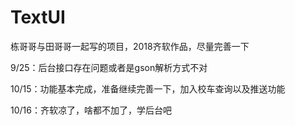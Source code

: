 # TextUI
栋哥哥与田哥哥一起写的项目，2018齐软作品，尽量完善一下

9/25：后台接口存在问题或者是gson解析方式不对

10/15：功能基本完成，准备继续完善一下，加入校车查询以及推送功能

10/16：齐软凉了，啥都不加了，学后台吧
